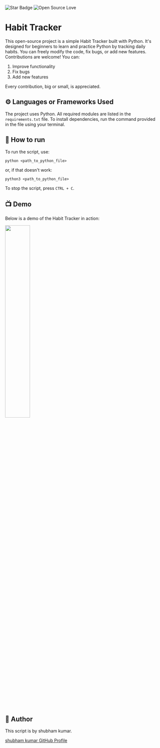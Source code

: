 ![Star Badge](https://img.shields.io/static/v1?label=%F0%9F%8C%9F&message=If%20Useful&style=style=flat&color=BC4E99)
![Open Source Love](https://badges.frapsoft.com/os/v1/open-source.svg?v=103)

# Habit Tracker

This open-source project is a simple Habit Tracker built with Python. It's designed for beginners to learn and practice Python by tracking daily habits. You can freely modify the code, fix bugs, or add new features. Contributions are welcome! You can:
1. Improve functionality
2. Fix bugs
3. Add new features

Every contribution, big or small, is appreciated.

## ⚙️ Languages or Frameworks Used

The project uses Python. All required modules are listed in the `requirements.txt` file. To install dependencies, run the command provided in the file using your terminal.

## 🌟 How to run

To run the script, use:
```
python <path_to_python_file>
```
or, if that doesn't work:
```
python3 <path_to_python_file>
```
To stop the script, press `CTRL + C`.

## 📺 Demo

Below is a demo of the Habit Tracker in action:

<img src="assets/colorgame.png" width=40% height=40%>

## 🤖 Author

This script is by shubham kumar.

[shubham kumar GitHub Profile](https://github.com/shubham-kumr)